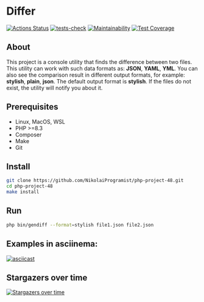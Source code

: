 # Differ

[![Actions Status](https://github.com/NikolaiProgramist/php-project-48/actions/workflows/hexlet-check.yml/badge.svg)](https://github.com/NikolaiProgramist/php-project-48/actions) [![tests-check](https://github.com/NikolaiProgramist/php-project-48/actions/workflows/tests-check.yml/badge.svg)](https://github.com/NikolaiProgramist/php-project-48/actions/workflows/tests-check.yml) [![Maintainability](https://api.codeclimate.com/v1/badges/b070d4d02aad3ce48e32/maintainability)](https://codeclimate.com/github/NikolaiProgramist/php-project-48/maintainability) [![Test Coverage](https://api.codeclimate.com/v1/badges/b070d4d02aad3ce48e32/test_coverage)](https://codeclimate.com/github/NikolaiProgramist/php-project-48/test_coverage)

## About

This project is a console utility that finds the difference between two files.
This utility can work with such data formats as: **JSON**, **YAML**, **YML**.
You can also see the comparison result in different output formats, for example: **stylish**, **plain**, **json**.
The default output format is **stylish**.
If the files do not exist, the utility will notify you about it.

## Prerequisites

+ Linux, MacOS, WSL
+ PHP >=8.3
+ Composer
+ Make
+ Git

## Install

```bash
git clone https://github.com/NikolaiProgramist/php-project-48.git
cd php-project-48
make install
```

## Run

```bash
php bin/gendiff --format=stylish file1.json file2.json
```

## Examples in asciinema:

[![asciicast](https://asciinema.org/a/703225.svg)](https://asciinema.org/a/703225)

## Stargazers over time

[![Stargazers over time](https://starchart.cc/NikolaiProgramist/php-project-48.svg?variant=adaptive)](https://starchart.cc/NikolaiProgramist/php-project-48)
